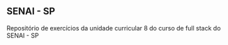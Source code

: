 ## SENAI - SP

Repositório de exercícios da unidade curricular 8 do curso de full stack do SENAI - SP
